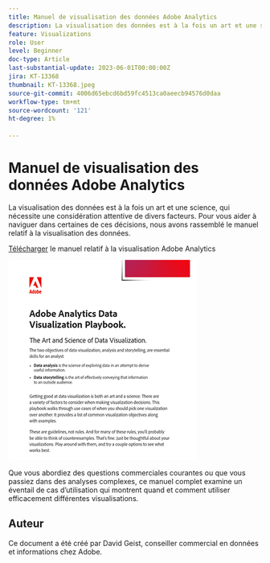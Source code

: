 ```yaml
---
title: Manuel de visualisation des données Adobe Analytics
description: La visualisation des données est à la fois un art et une science, qui nécessite une considération attentive de divers facteurs. Pour vous aider à naviguer dans certaines de ces décisions, nous avons rassemblé le manuel relatif à la visualisation des données.
feature: Visualizations
role: User
level: Beginner
doc-type: Article
last-substantial-update: 2023-06-01T00:00:00Z
jira: KT-13368
thumbnail: KT-13368.jpeg
source-git-commit: 4006d65ebcd6bd59fc4513ca0aeecb94576d0daa
workflow-type: tm+mt
source-wordcount: '121'
ht-degree: 1%

---
```



# Manuel de visualisation des données Adobe Analytics

La visualisation des données est à la fois un art et une science, qui nécessite une considération attentive de divers facteurs. Pour vous aider à naviguer dans certaines de ces décisions, nous avons rassemblé le manuel relatif à la visualisation des données.


[Télécharger](assets/adobe-analytics-data-visualization-playbook.pdf) le manuel relatif à la visualisation Adobe Analytics

[![Manuel](assets/data-visualization-playbook-image.png)](assets/adobe-analytics-data-visualization-playbook.pdf)

Que vous abordiez des questions commerciales courantes ou que vous passiez dans des analyses complexes, ce manuel complet examine un éventail de cas d’utilisation qui montrent quand et comment utiliser efficacement différentes visualisations.

## Auteur

Ce document a été créé par David Geist, conseiller commercial en données et informations chez Adobe.